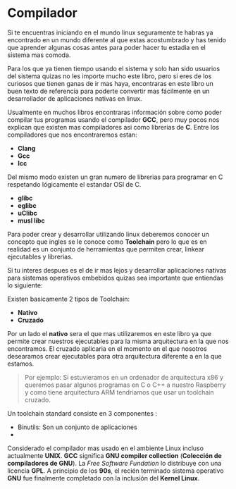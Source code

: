 # Compilador
Si te encuentras iniciando en el mundo linux seguramente te habras ya encontrado en un mundo diferente al que estas acostumbrado y has tenido que aprender algunas cosas antes para poder hacer tu estadia en el sistema mas comoda.

Para los que ya tienen tiempo usando el sistema y solo han sido usuarios del sistema quizas no les importe mucho este libro, pero si eres de los curiosos que tienen ganas de ir mas haya, encontraras en este libro un buen texto de referencia para poderte convertir mas fácilmente en un desarrollador de aplicaciones nativas en linux.

Usualmente en muchos libros encontraras información sobre como poder compilar tus programas usando el compilador **GCC**, pero muy pocos nos explican que existen mas compiladores asi como librerias de **C**. Entre los compiladores que nos encontraremos estan:

- **Clang**
- **Gcc**
- **Icc**

Del mismo modo existen un gran numero de librerias para programar en C respetando lógicamente el estandar OSI de C.

- **glibc**
- **eglibc**
- **uClibc**
- **musl libc**

Para poder crear y desarrollar utilizando linux deberemos conocer un concepto que ingles se le conoce como **Toolchain** pero lo que es en realidad es un conjunto de herramientas que permiten crear, linkear ejecutables y librerias.

Si tu interes despues es el de ir mas lejos y desarrollar aplicaciones nativas para sistemas operativos embebidos quizas sea importante que entiendas lo siguiente:

Existen basicamente 2 tipos de Toolchain:

- **Nativo**
- **Cruzado**

Por un lado el **nativo** sera el que mas utilizaremos en este libro ya que permite crear nuestros ejecutables para la misma arquitectura en la que nos encontramos. El cruzado aplicaria en el momento en el que nosotros desearamos crear ejecutables para otra arquitectura diferente a en la que estamos.

> Por ejemplo: Si estuvieramos en un ordenador de arquitectura x86 y queremos pasar algunos programas en C o C++ a nuestro Raspberry y como tiene arquitectura ARM tendriamos que usar un toolchain cruzado.

Un toolchain standard consiste en 3 componentes :

- Binutils: Son un conjunto de aplicaciones 
- 
Considerado el compilador mas usado en el ambiente Linux incluso actualmente **UNIX**. **GCC** significa **GNU compiler collection** (**Colección de compiladores de GNU**).
La *Free Software Fundation* lo distribuye con una licencia **GPL**. A principio de los **90s**, el recién terminado sistema operativo **GNU** fue finalmente completado con la inclusión del **Kernel Linux**.

